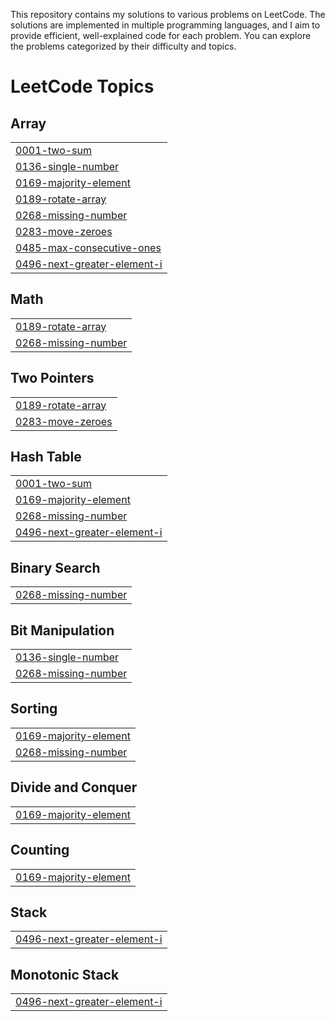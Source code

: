 This repository contains my solutions to various problems on LeetCode. The solutions are implemented in multiple programming languages, and I aim to provide efficient, well-explained code for each problem. You can explore the problems categorized by their difficulty and topics.

<!---LeetCode Topics Start-->
# LeetCode Topics
## Array
|  |
| ------- |
| [0001-two-sum](https://github.com/AnishaKumari82/leetcode/tree/master/0001-two-sum) |
| [0136-single-number](https://github.com/AnishaKumari82/leetcode/tree/master/0136-single-number) |
| [0169-majority-element](https://github.com/AnishaKumari82/leetcode/tree/master/0169-majority-element) |
| [0189-rotate-array](https://github.com/AnishaKumari82/leetcode/tree/master/0189-rotate-array) |
| [0268-missing-number](https://github.com/AnishaKumari82/leetcode/tree/master/0268-missing-number) |
| [0283-move-zeroes](https://github.com/AnishaKumari82/leetcode/tree/master/0283-move-zeroes) |
| [0485-max-consecutive-ones](https://github.com/AnishaKumari82/leetcode/tree/master/0485-max-consecutive-ones) |
| [0496-next-greater-element-i](https://github.com/AnishaKumari82/leetcode/tree/master/0496-next-greater-element-i) |
## Math
|  |
| ------- |
| [0189-rotate-array](https://github.com/AnishaKumari82/leetcode/tree/master/0189-rotate-array) |
| [0268-missing-number](https://github.com/AnishaKumari82/leetcode/tree/master/0268-missing-number) |
## Two Pointers
|  |
| ------- |
| [0189-rotate-array](https://github.com/AnishaKumari82/leetcode/tree/master/0189-rotate-array) |
| [0283-move-zeroes](https://github.com/AnishaKumari82/leetcode/tree/master/0283-move-zeroes) |
## Hash Table
|  |
| ------- |
| [0001-two-sum](https://github.com/AnishaKumari82/leetcode/tree/master/0001-two-sum) |
| [0169-majority-element](https://github.com/AnishaKumari82/leetcode/tree/master/0169-majority-element) |
| [0268-missing-number](https://github.com/AnishaKumari82/leetcode/tree/master/0268-missing-number) |
| [0496-next-greater-element-i](https://github.com/AnishaKumari82/leetcode/tree/master/0496-next-greater-element-i) |
## Binary Search
|  |
| ------- |
| [0268-missing-number](https://github.com/AnishaKumari82/leetcode/tree/master/0268-missing-number) |
## Bit Manipulation
|  |
| ------- |
| [0136-single-number](https://github.com/AnishaKumari82/leetcode/tree/master/0136-single-number) |
| [0268-missing-number](https://github.com/AnishaKumari82/leetcode/tree/master/0268-missing-number) |
## Sorting
|  |
| ------- |
| [0169-majority-element](https://github.com/AnishaKumari82/leetcode/tree/master/0169-majority-element) |
| [0268-missing-number](https://github.com/AnishaKumari82/leetcode/tree/master/0268-missing-number) |
## Divide and Conquer
|  |
| ------- |
| [0169-majority-element](https://github.com/AnishaKumari82/leetcode/tree/master/0169-majority-element) |
## Counting
|  |
| ------- |
| [0169-majority-element](https://github.com/AnishaKumari82/leetcode/tree/master/0169-majority-element) |
## Stack
|  |
| ------- |
| [0496-next-greater-element-i](https://github.com/AnishaKumari82/leetcode/tree/master/0496-next-greater-element-i) |
## Monotonic Stack
|  |
| ------- |
| [0496-next-greater-element-i](https://github.com/AnishaKumari82/leetcode/tree/master/0496-next-greater-element-i) |
<!---LeetCode Topics End-->